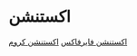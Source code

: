 # اکستنشن
[اکستنشن فایرفاکس](https://addons.mozilla.org/en-US/firefox/addon/farsicp/)
[اکستنشن کروم](https://chrome.google.com/webstore/detail/farsicp/doddojncehgapopfmhbdcpgpgmflglak/related)
